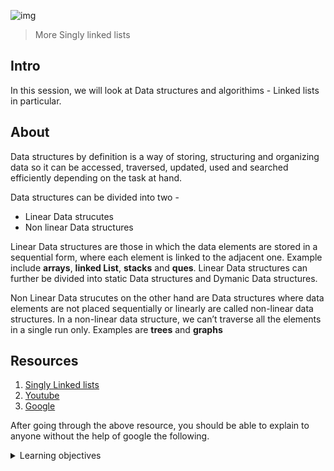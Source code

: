 ![img](https://assets.imaginablefutures.com/media/images/ALX_Logo.max-200x150.png)
> More Singly linked lists 

## Intro
In this session, we will look at Data structures and algorithims - Linked lists in particular. 

## About 
Data structures by definition is a way of storing, structuring and organizing data so it can be accessed, traversed, updated, used  and searched efficiently depending on the task at hand.  

Data structures can be divided into two - 
* Linear Data strucutes 
* Non linear Data structures 

Linear Data structures are those in which the data elements are stored in a sequential form, where each element is linked to the adjacent one.  Example include __arrays__, __linked List__, __stacks__ and __ques__. Linear Data structures can further be divided into static Data structures and Dymanic Data structures.

Non Linear Data strucutes on the other hand are Data structures where data elements are not placed sequentially or linearly are called non-linear data structures. In a non-linear data structure, we can’t traverse all the elements in a single run only. Examples are __trees__ and __graphs__ 


## Resources  

1. [Singly Linked lists](https://www.youtube.com/watch?v=udapt4FGY20)
2. [Youtube](https://www.youtube.com/results?search_query=linked+lists)
3. [Google](https://www.google.com/search?q=linked+lists)



After going through the above resource, you should be able to explain to anyone without the help of google the following. 

<details>
<summary>Learning objectives</summary>
<ul>
<li>When and why using linked lists vs arrays</li>
<li>How to build and use linked lists</li>
</ul>
</details>
